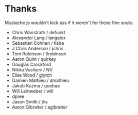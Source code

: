 # Thanks

Mustache.js wouldn't kick ass if it weren't for these fine souls:

 * Chris Wanstrath / defunkt
 * Alexander Lang / langalex
 * Sebastian Cohnen / tisba
 * J Chris Anderson / jchris
 * Tom Robinson / tlrobinson
 * Aaron Quint / quirkey
 * Douglas Crockford
 * Nikita Vasilyev / NV
 * Elise Wood / glytch
 * Damien Mathieu / dmathieu
 * Jakub Kuźma / qoobaa
 * Will Leinweber / will
 * dpree
 * Jason Smith / jhs
 * Aaron Gibralter / agibralter
